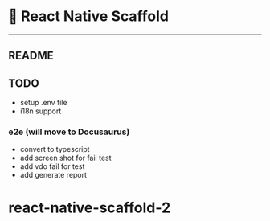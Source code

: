 # :iphone: React Native Scaffold

---

## README

## TODO

- setup .env file
- i18n support

### e2e (will move to Docusaurus)

- convert to typescript
- add screen shot for fail test
- add vdo fail for test
- add generate report
# react-native-scaffold-2
